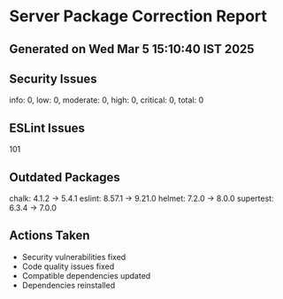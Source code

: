 # Server Package Correction Report
## Generated on Wed Mar  5 15:10:40 IST 2025

## Security Issues
info: 0, low: 0, moderate: 0, high: 0, critical: 0, total: 0

## ESLint Issues
101

## Outdated Packages
chalk: 4.1.2 -> 5.4.1
eslint: 8.57.1 -> 9.21.0
helmet: 7.2.0 -> 8.0.0
supertest: 6.3.4 -> 7.0.0

## Actions Taken
- Security vulnerabilities fixed
- Code quality issues fixed
- Compatible dependencies updated
- Dependencies reinstalled
